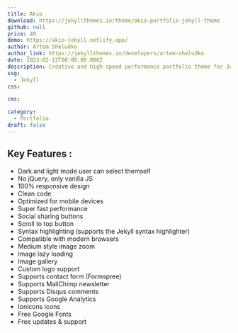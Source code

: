 ```yaml
---
title: Akio
download: https://jekyllthemes.io/theme/akio-portfolio-jekyll-theme
github: null
price: 49
demo: https://akio-jekyll.netlify.app/
author: Artem Sheludko
author_link: https://jekyllthemes.io/developers/artem-sheludko
date: 2023-02-12T00:00:00.000Z
description: Creative and high-speed performance portfolio theme for Jekyll.
ssg:
  - Jekyll
css:

cms:

category:
  - Portfolio
draft: false
---
```

## Key Features :

- Dark and light mode user can select themself
- No jQuery, only vanilla JS
- 100% responsive design
- Clean code
- Optimized for mobile devices
- Super fast performance
- Social sharing buttons
- Scroll to top button
- Syntax highlighting (supports the Jekyll syntax highlighter)
- Compatible with modern browsers
- Medium style image zoom
- Image lazy loading
- Image gallery
- Custom logo support
- Supports contact form (Formspree)
- Supports MailChimp newsletter
- Supports Disqus comments
- Supports Google Analytics
- Ionicons icons
- Free Google Fonts
- Free updates & support